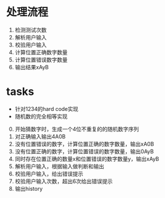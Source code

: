 # 处理流程
1. 检测测试次数
2. 解析用户输入
3. 校验用户输入
4. 计算位置正确数字数量
5. 计算位置错误数字数量
6. 输出结果xAyB

# tasks
* 针对1234的hard code实现
* 随机数的完全相等实现

0. 开始猜数字时，生成一个4位不重复的的随机数字序列
1. 对正确输入输出4A0B
2. 没有位置错误的数字，计算位置正确的数字数量，输出xA0B
3. 没有位置正确的数字，计算位置错误的数字数量，输出0AyB
4. 同时存在位置正确的数量x和位置错误的数字数量y，输出xAyB
5. 解析用户输入，根据输入做判断和输出
6. 校验用户输入，给出错误提示
7. 校验用户输入次数，超出6次给出错误提示
8. 输出history

